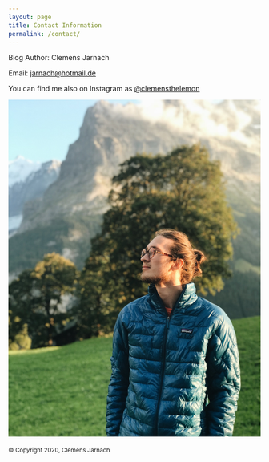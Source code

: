 ```yaml
---
layout: page
title: Contact Information
permalink: /contact/
---
```


Blog Author: Clemens Jarnach

Email: jarnach@hotmail.de

You can find me also on Instagram as [@clemensthelemon](https://www.instagram.com/clemensthelemon/)

![Contact-img-1](/assets/img/contact-1.jpeg)


 <footer> <small>&copy; Copyright 2020, Clemens Jarnach</small> </footer>
